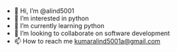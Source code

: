 - 👋 Hi, I’m @alind5001
- 👀 I’m interested in python 
- 🌱 I’m currently learning python
- 💞️ I’m looking to collaborate on software development 
- 📫 How to reach me kumaralind5001a@gmail.com

<!---
alind5001/alind5001 is a ✨ special ✨ repository because its `README.md` (this file) appears on your GitHub profile.
You can click the Preview link to take a look at your changes.
--->
